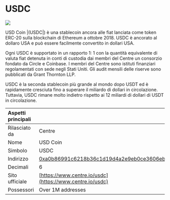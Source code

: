 # USDC

![](../../.gitbook/assets/usdc-coin-bd351fb779%20%281%29.png)

USD Coin |(USDC|) è una stablecoin ancora alle fiat lanciata come token ERC-20 sulla blockchain di Ethereum a ottobre 2018. USDC è ancorato al dollaro USA e può essere facilmente convertito in dollari USA.

Ogni USDC è supportato in un rapporto 1: 1 con la quantità equivalente di valuta fiat detenuta in conti di custodia dai membri del Centre un consorzio fondato da Circle e Coinbase. I membri del Centre sono istituti finanziari regolamentati con sede negli Stati Uniti. Gli audit mensili delle riserve sono pubblicati da Grant Thornton LLP.

USDC è la seconda stablecoin più grande al mondo dopo USDT ed è rapidamente cresciuta fino a superare il miliardo di dollari in circolazione. Tuttavia, USDC rimane molto indietro rispetto ai 12 miliardi di dollari di USDT in circolazione.

| Aspetti principali |                                                                                                                     |
|:------------------ |:------------------------------------------------------------------------------------------------------------------- |
| Rilasciato da      | Centre                                                                                                              |
| Nome               | USD Coin                                                                                                            |
| Simbolo            | USDC                                                                                                                |
| Indirizzo          | [0xa0b86991c6218b36c1d19d4a2e9eb0ce3606eb48](https://etherscan.io/token/0xa0b86991c6218b36c1d19d4a2e9eb0ce3606eb48) |
| Decimali           | 6                                                                                                                   |
| Sito ufficiale     | [https://www.centre.io/usdc](https://www.centre.io/usdc)                                                            |
| Possessori         | Over 1M addresses                                                                                                   |



